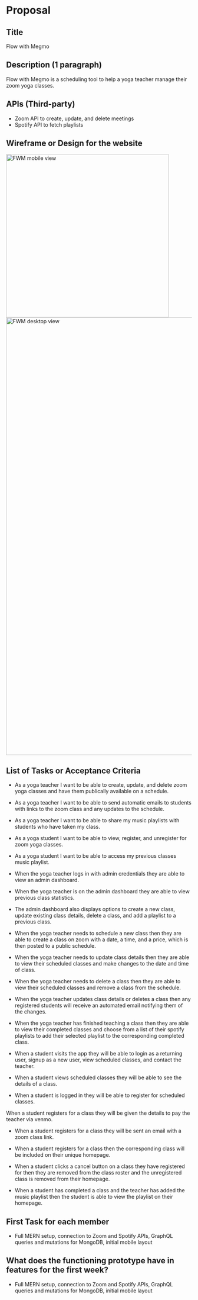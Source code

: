 # Proposal

## Title
Flow with Megmo

## Description (1 paragraph)
Flow with Megmo is a scheduling tool to help a yoga teacher manage their zoom yoga classes.

## APIs (Third-party)
* Zoom API to create, update, and delete meetings
* Spotify API to fetch playlists


## Wireframe or Design for the website
<img width="441" alt="FWM mobile view" src="https://user-images.githubusercontent.com/53875206/153725480-ecfd6e59-231c-43eb-b1f7-2438e4095161.png">

<img width="1183" alt="FWM desktop view" src="https://user-images.githubusercontent.com/53875206/153725485-6f3e245e-14d1-4ca1-9baa-900387065bb9.png">



## List of Tasks or Acceptance Criteria
* As a yoga teacher I want to be able to create, update, and delete zoom yoga classes and have them publically available on a schedule.

* As a yoga teacher I want to be able to send automatic emails to students with links to the zoom class and any updates to the schedule.

* As a yoga teacher I want to be able to share my music playlists with students who have taken my class.

* As a yoga student I want to be able to view, register, and unregister for zoom yoga classes.

* As a yoga student I want to be able to access my previous classes music playlist.

* When the yoga teacher logs in with admin credentials they are able to view an admin dashboard.

* When the yoga teacher is on the admin dashboard they are able to view previous class statistics.

* The admin dashboard also displays options to create a new class, update existing class details, delete a class, and add a playlist to a previous class.

* When the yoga teacher needs to schedule a new class then they are able to create a class on zoom with a date, a time, and a price, which is then posted to a public schedule.

* When the yoga teacher needs to update class details then they are able to view their scheduled classes and make changes to the date and time of class.

* When the yoga teacher needs to delete a class then they are able to view their scheduled classes and remove a class from the schedule.

* When the yoga teacher updates class details or deletes a class then any registered students will receive an automated email notifying them of the changes.

* When the yoga teacher has finished teaching a class then they are able to view their completed classes and choose from a list of their spotify playlists to add their selected playlist to the corresponding completed class.

* When a student visits the app they will be able to login as a returning user, signup as a new user, view scheduled classes, and contact the teacher.

* When a student views scheduled classes they will be able to see the details of a class.

* When a student is logged in they will be able to register for scheduled classes.

When a student registers for a class they will be given the details to pay the teacher via venmo.

* When a student registers for a class they will be sent an email with a zoom class link.

* When a student registers for a class then the corresponding class will be included on their unique homepage.

* When a student clicks a cancel button on a class they have registered for then they are removed from the class roster and the unregistered class is removed from their homepage.

* When a student has completed a class and the teacher has added the music playlist then the student is able to view the playlist on their homepage.

## First Task for each member
* Full MERN setup, connection to Zoom and Spotify APIs, GraphQL queries and mutations for MongoDB, initial mobile layout

## What does the functioning prototype have in features for the first week?
* Full MERN setup, connection to Zoom and Spotify APIs, GraphQL queries and mutations for MongoDB, initial mobile layout
